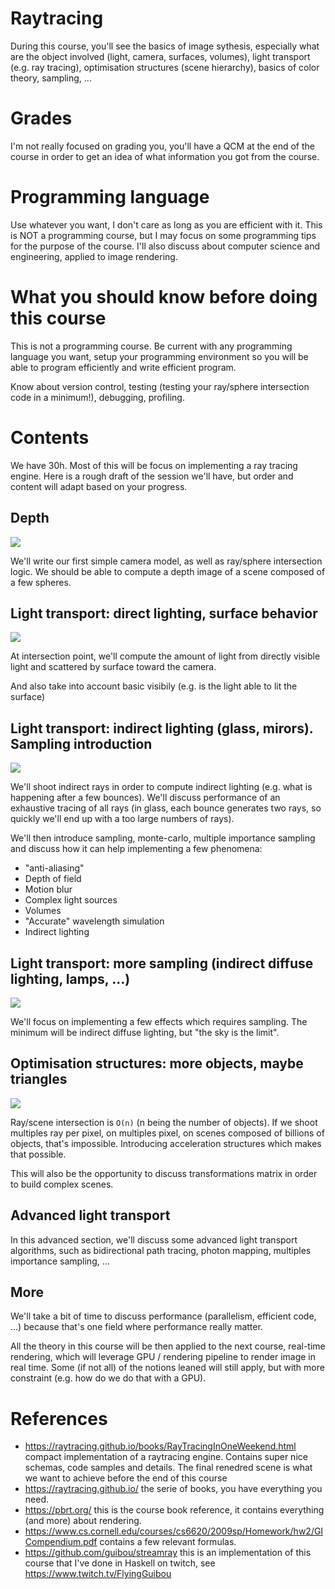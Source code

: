 # Raytracing

During this course, you'll see the basics of image sythesis, especially what
are the object involved (light, camera, surfaces, volumes), light transport
(e.g. ray tracing), optimisation structures (scene hierarchy), basics of color
theory, sampling, ...

# Grades

I'm not really focused on grading you, you'll have a QCM at the end of the
course in order to get an idea of what information you got from the course.

# Programming language

Use whatever you want, I don't care as long as you are efficient with it. This
is NOT a programming course, but I may focus on some programming tips for the
purpose of the course. I'll also discuss about computer science and
engineering, applied to image rendering.

# What you should know before doing this course

This is not a programming course. Be current with any programming language you
want, setup your programming environment so you will be able to program
efficiently and write efficient program.

Know about version control, testing (testing your ray/sphere intersection code
in a minimum!), debugging, profiling.

# Contents

We have 30h. Most of this will be focus on implementing a ray tracing engine.
Here is a rough draft of the session we'll have, but order and content will
adapt based on your progress.

## Depth


![](../assets/depth.png)

We'll write our first simple camera model, as well as ray/sphere intersection
logic. We should be able to compute a depth image of a scene composed of a few
spheres.

## Light transport: direct lighting, surface behavior


![](../assets/direct_lighting.png)

At intersection point, we'll compute the amount of light from directly visible
light and scattered by surface toward the camera.

And also take into account basic visibily (e.g. is the light able to lit the surface)

## Light transport: indirect lighting (glass, mirors). Sampling introduction


![](../assets/mirror_glass.png)

We'll shoot indirect rays in order to compute indirect lighting (e.g. what is
happening after a few bounces). We'll discuss performance of an exhaustive
tracing of all rays (in glass, each bounce generates two rays, so quickly we'll
end up with a too large numbers of rays).

We'll then introduce sampling, monte-carlo, multiple importance sampling and
discuss how it can help implementing a few phenomena:

- "anti-aliasing"
- Depth of field
- Motion blur
- Complex light sources
- Volumes
- "Accurate" wavelength simulation
- Indirect lighting

## Light transport: more sampling (indirect diffuse lighting, lamps, ...)


![](../assets/indirect.png)

We'll focus on implementing a few effects which requires sampling. The minimum
will be indirect diffuse lighting, but "the sky is the limit".

## Optimisation structures: more objects, maybe triangles

![](../assets/bvh.png)

Ray/scene intersection is `O(n)` (n being the number of objects). If we shoot
multiples ray per pixel, on multiples pixel, on scenes composed of billions of
objects, that's impossible. Introducing acceleration structures which makes
that possible.

This will also be the opportunity to discuss transformations matrix in order to
build complex scenes.

## Advanced light transport

In this advanced section, we'll discuss some advanced light transport
algorithms, such as bidirectional path tracing, photon mapping, multiples
importance sampling, ...

## More

We'll take a bit of time to discuss performance (parallelism, efficient code,
...) because that's one field where performance really matter.

All the theory in this course will be then applied to the next course,
real-time rendering, which will leverage GPU / rendering pipeline to render
image in real time. Some (if not all) of the notions leaned will still apply,
but with more constraint (e.g. how do we do that with a GPU).

# References

- https://raytracing.github.io/books/RayTracingInOneWeekend.html compact
  implementation of a raytracing engine. Contains super nice schemas, code
  samples and details. The final renedred scene is what we want to achieve
  before the end of this course
- https://raytracing.github.io/ the serie of books, you have everything you need.
- https://pbrt.org/ this is the course book reference, it contains everything
  (and more) about rendering.
- https://www.cs.cornell.edu/courses/cs6620/2009sp/Homework/hw2/GICompendium.pdf
  contains a few relevant formulas.
- https://github.com/guibou/streamray this is an implementation of this course
  that I've done in Haskell on twitch, see https://www.twitch.tv/FlyingGuibou
